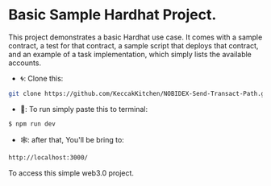 # Basic Sample Hardhat Project.

This project demonstrates a basic Hardhat use case. It comes with a sample contract, a test for that contract, a sample script that deploys that contract, 
and an example of a task implementation, which simply lists the available accounts.

- 🌀: Clone this:
```bash
git clone https://github.com/KeccakKitchen/NOBIDEX-Send-Transact-Path.git
```
- 🔡: To run simply paste this to terminal:
```bash
$ npm run dev
```
- 🕸️: after that, You'll be bring to:
```bash
http://localhost:3000/
```
To access this simple web3.0 project.
